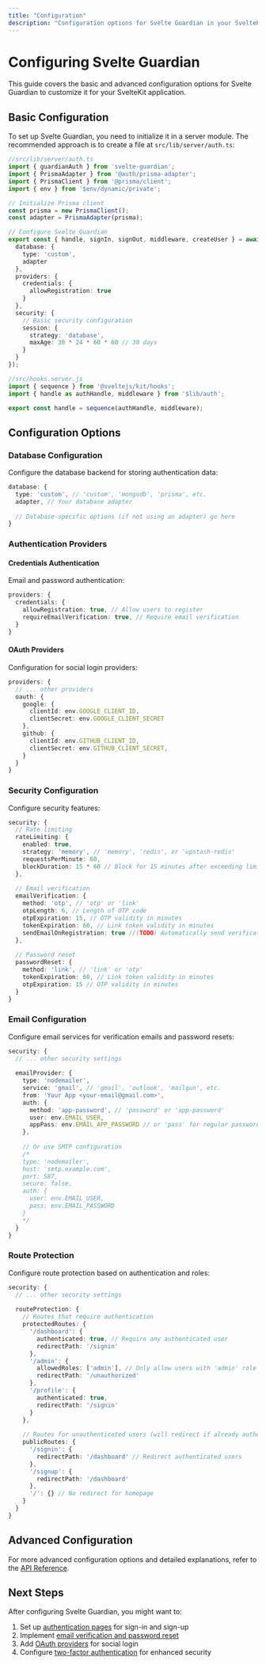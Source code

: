 ```yaml
---
title: "Configuration"
description: "Configuration options for Svelte Guardian in your SvelteKit project."
---
```


# Configuring Svelte Guardian

This guide covers the basic and advanced configuration options for Svelte Guardian to customize it for your SvelteKit application.

## Basic Configuration

To set up Svelte Guardian, you need to initialize it in a server module. The recommended approach is to create a file at `src/lib/server/auth.ts`:

```typescript
//src/lib/server/auth.ts
import { guardianAuth } from 'svelte-guardian';
import { PrismaAdapter } from '@auth/prisma-adapter';
import { PrismaClient } from '@prisma/client';
import { env } from '$env/dynamic/private';

// Initialize Prisma client
const prisma = new PrismaClient();
const adapter = PrismaAdapter(prisma);

// Configure Svelte Guardian
export const { handle, signIn, signOut, middleware, createUser } = await guardianAuth({
  database: {
    type: 'custom',
    adapter
  },
  providers: {
    credentials: {
      allowRegistration: true
    }
  },
  security: {
    // Basic security configuration
    session: {
      strategy: 'database',
      maxAge: 30 * 24 * 60 * 60 // 30 days
    }
  }
});

//src/hooks.server.js
import { sequence } from '@sveltejs/kit/hooks';
import { handle as authHandle, middleware } from '$lib/auth';

export const handle = sequence(authHandle, middleware);
```

## Configuration Options

### Database Configuration

Configure the database backend for storing authentication data:

```typescript
database: {
  type: 'custom', // 'custom', 'mongodb', 'prisma', etc.
  adapter, // Your database adapter
  
  // Database-specific options (if not using an adapter) go here
}
```

### Authentication Providers

#### Credentials Authentication

Email and password authentication:

```typescript
providers: {
  credentials: {
    allowRegistration: true, // Allow users to register
    requireEmailVerification: true, // Require email verification
  }
}
```

#### OAuth Providers

Configuration for social login providers:

```typescript
providers: {
  // ... other providers
  oauth: {
    google: {
      clientId: env.GOOGLE_CLIENT_ID,
      clientSecret: env.GOOGLE_CLIENT_SECRET
    },
    github: {
      clientId: env.GITHUB_CLIENT_ID,
      clientSecret: env.GITHUB_CLIENT_SECRET,
    }
  }
}
```

### Security Configuration

Configure security features:

```typescript
security: {
  // Rate limiting
  rateLimiting: {
    enabled: true,
    strategy: 'memory', // 'memory', 'redis', or 'upstash-redis'
    requestsPerMinute: 60,
    blockDuration: 15 * 60 // Block for 15 minutes after exceeding limit
  },
  
  // Email verification
  emailVerification: {
    method: 'otp', // 'otp' or 'link'
    otpLength: 6, // Length of OTP code
    otpExpiration: 15, // OTP validity in minutes
    tokenExpiration: 60, // Link token validity in minutes
    sendEmailOnRegistration: true //(TODO) Automatically send verification email
  },
  
  // Password reset
  passwordReset: {
    method: 'link', // 'link' or 'otp'
    tokenExpiration: 60, // Link token validity in minutes
    otpExpiration: 15 // OTP validity in minutes
  }
}
```

### Email Configuration

Configure email services for verification emails and password resets:

```typescript
security: {
  // ... other security settings
  
  emailProvider: {
    type: 'nodemailer',
    service: 'gmail', // 'gmail', 'outlook', 'mailgun', etc.
    from: 'Your App <your-email@gmail.com>',
    auth: {
      method: 'app-password', // 'password' or 'app-password'
      user: env.EMAIL_USER,
      appPass: env.EMAIL_APP_PASSWORD // or 'pass' for regular password
    },
    
    // Or use SMTP configuration
    /*
    type: 'nodemailer',
    host: 'smtp.example.com',
    port: 587,
    secure: false,
    auth: {
      user: env.EMAIL_USER,
      pass: env.EMAIL_PASSWORD
    }
    */
  }
}
```

### Route Protection

Configure route protection based on authentication and roles:

```typescript
security: {
  // ... other security settings
  
  routeProtection: {
    // Routes that require authentication
    protectedRoutes: {
      '/dashboard': {
        authenticated: true, // Require any authenticated user
        redirectPath: '/signin'
      },
      '/admin': {
        allowedRoles: ['admin'], // Only allow users with 'admin' role
        redirectPath: '/unauthorized'
      },
      '/profile': {
        authenticated: true,
        redirectPath: '/signin'
      }
    },
    
    // Routes for unauthenticated users (will redirect if already authenticated)
    publicRoutes: {
      '/signin': {
        redirectPath: '/dashboard' // Redirect authenticated users
      },
      '/signup': {
        redirectPath: '/dashboard'
      },
      '/': {} // No redirect for homepage
    }
  }
}
```

## Advanced Configuration

For more advanced configuration options and detailed explanations, refer to the [API Reference](/api-reference/index.md).

## Next Steps

After configuring Svelte Guardian, you might want to:

1. Set up [authentication pages](./auth-pages.md) for sign-in and sign-up
2. Implement [email verification and password reset](../guides/email-verification-password-reset.md)
3. Add [OAuth providers](../guides/oauth-providers.md) for social login
4. Configure [two-factor authentication](../guides/two-factor-auth.md) for enhanced security
